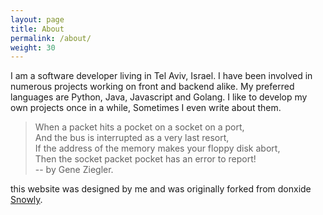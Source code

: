 ```yaml
---
layout: page
title: About
permalink: /about/
weight: 30
---
```


I am a software developer living in Tel Aviv, Israel. I have been involved in numerous projects working on front and backend alike. My preferred languages are Python, Java, Javascript and Golang. I like to develop my own projects once in a while, Sometimes I even write about them.

> When a packet hits a pocket on a socket on a port,  
> And the bus is interrupted as a very last resort,  
> If the address of the memory makes your floppy disk abort,  
> Then the socket packet pocket has an error to report!  
> -- by Gene Ziegler.

this website was designed by me and was originally forked from donxide [Snowly](https://anchorthemes.com/theme/snowly).
